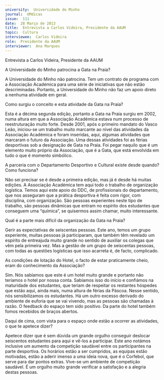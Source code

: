 ```yaml
---
university:  Universidade do Minho
journal:  UMdicas
issue:  111
date:  28 Março de 2013
title:  Entrevista a Carlos Videira, Presidente da AAUM
topic:  Cultura
interviewee:  Carlos Videira
role:  Presidente da AAUM
interviewer:  Ana Marques
---
```

 

 Entrevista a Carlos Videira, Presidente da AAUM 

 A Universidade do Minho patrocina a Gata na Praia?

 A Universidade do Minho não patrocina. Tem um contrato de programa com a Associação Académica para uma série de iniciativas que não estão descriminadas. Portanto, a Universidade do Minho não faz um apoio direto a nenhuma atividade em geral.

 

 Como surgiu o conceito e esta atividade da Gata na Praia?

 Esta é a décima segunda edição, portanto a Gata na Praia surgiu em 2002, numa altura em que a Associação Académica estava num processo de reestruturação muito forte. Desde 2001, após o primeiro mandato do Vasco Leão, iniciou-se um trabalho muito marcante ao nível das atividades da Associação Académica e foram inseridas, aqui, algumas atividades que marcaram o futuro da Associação. Uma dessas atividades foi as férias desportivas sob a designação de Gata na Praia.  Foi pegar naquilo que é um elemento muito próprio da Associação, que é a Gata, que está envolvida em tudo o que é momento simbólico.

 

 A parceria com o Departamento Desportivo e Cultural existe desde quando? Como funciona?

 Não sei precisar se é desde a primeira edição, mas já é desde há muitas edições. A Associação Académica tem aqui todo o trabalho de organização logística. Temos aqui este apoio do DDC, de profissionais do departamento, que nos asseguram que a prática desportiva é feita com rigor, com disciplina, com organização. São pessoas experientes neste tipo de trabalho, são pessoas dinâmicas que entram no espírito dos estudantes que conseguem uma “química”, se quisermos assim chamar, muito interessante.

 

 Qual é a parte mais difícil da organização da Gata na Praia?

 Gerir as expectativas de seiscentas pessoas. Este ano, temos um grupo experiente, muitas pessoas já participaram, que também têm revelado um espírito de entreajuda muito grande no sentido de auxiliar os colegas que vêm pela primeira vez. Mas a gestão de um grupo de seiscentas pessoas, com todas as questões logísticas que isso acarreta é, de facto, complicado.

 

 As condições de lotação do Hotel, o facto de estar praticamente cheio, eram do conhecimento da Associação?

 Sim. Nós sabíamos que este é um hotel muito grande e portanto não teríamos o hotel por nossa conta. Sabíamos isso do início e confiámos na maturidade dos estudantes, que teriam de respeitar os restantes hóspedes que estão aqui, ainda mais, numa altura de férias da Páscoa. Nesse sentido, nós sensibilizamos os estudantes. Há um outro excesso derivado do ambiente de euforia que se vai vivendo, mas as pessoas são chamadas à razão. O feedback do espaço tem sido positivo. Da parte do hotel também fomos recebidos de braços abertos.

 

 Daqui de cima, com vista para o espaço onde estão a ocorrer as atividades, o que te apetece dizer?

 Apetece dizer que é sem dúvida um grande orgulho conseguir deslocar seiscentos estudantes para aqui e vê-los a participar. Este ano notámos inclusive um aumento da competição saudável entre os participantes na parte desportiva. Os horários estão a ser cumpridos, as equipas estão motivadas, estão a aderir imenso a uma ideia nova, que é o Corfebol, que serve para dar pontos extras. Vive-se um ambiente de competição saudável. É um orgulho muito grande verificar a satisfação e a alegria destas pessoas.

 

 

